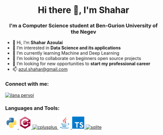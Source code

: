 <h1 align="center">Hi there 👋, I'm Shahar</h1>
<h3 align="center">I'm a Computer Science student at Ben-Gurion University of the Negev</h3>

- 👋 Hi, I’m **Shahar Azoulai**
- 👀 I’m interested in **Data Science and its applications**
- 🌱 I’m currently learning Machine and Deep Learning
- 💞️ I’m looking to collaborate on beginners open source projects
- 🤝 I’m looking for new opportunities to **start my professional career**
- 📫 azul.shahar@gmail.com


<h3 align="left">Connect with me:</h3>
<p align="left">
<a href="https://linkedin.com/in/ilana pervoi" target="blank"><img align="center" src="https://upload.wikimedia.org/wikipedia/commons/f/f8/LinkedIn_icon_circle.svg" alt="ilana pervoi" height="30" width="40" /></a>
</p>

<h3 align="left">Languages and Tools:</h3>
<p align="left"> <a href="https://www.python.org" target="_blank"> <img src="https://raw.githubusercontent.com/devicons/devicon/master/icons/python/python-original.svg" alt="python" width="40" height="40"/> </a><a href="https://isocpp.org" target="_blank"> <img src="https://raw.githubusercontent.com/devicons/devicon/master/icons/cplusplus/cplusplus-original.svg" alt="cplusplus" width="40" height="40"/> </a><a href="https://en.wikipedia.org/wiki/C_(programming_language)" target="_blank"> <img src="https://upload.wikimedia.org/wikipedia/commons/1/18/C_Programming_Language.svg" alt="cplusplus" width="40" height="40"/> </a> <a href="https://www.java.com" target="_blank"> <img src="https://raw.githubusercontent.com/devicons/devicon/master/icons/java/java-original.svg" alt="java" width="40" height="40"/> </a>  <a href="https://www.typescriptlang.org/" target="_blank"> <img src="https://raw.githubusercontent.com/devicons/devicon/master/icons/typescript/typescript-original.svg" alt="typescript" width="40" height="40"/><a 
href="https://www.sqlite.org/" target="_blank"> <img src="https://www.vectorlogo.zone/logos/sqlite/sqlite-icon.svg" alt="sqlite" width="40" height="40"/> </a> <a </a> </p>


<!---
azoulais/azoulais is a ✨ special ✨ repository because its `README.md` (this file) appears on your GitHub profile.
You can click the Preview link to take a look at your changes.
--->
